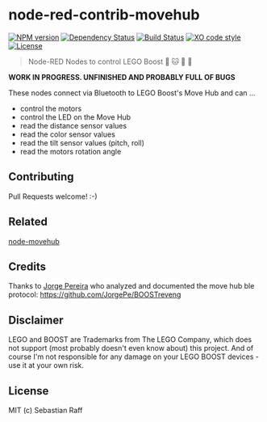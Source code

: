 # node-red-contrib-movehub

[![NPM version](https://badge.fury.io/js/node-red-contrib-movehub.svg)](http://badge.fury.io/js/node-red-contrib-movehub)
[![Dependency Status](https://img.shields.io/gemnasium/hobbyquaker/node-red-contrib-movehub.svg?maxAge=2592000)](https://gemnasium.com/github.com/hobbyquaker/node-red-contrib-movehub)
[![Build Status](https://travis-ci.org/hobbyquaker/node-red-contrib-movehub.svg?branch=master)](https://travis-ci.org/hobbyquaker/node-red-contrib-movehub)
[![XO code style](https://img.shields.io/badge/code_style-XO-5ed9c7.svg)](https://github.com/sindresorhus/xo)
[![License][mit-badge]][mit-url]

> Node-RED Nodes to control LEGO Boost 🤖 🐱 🎸 🚚

**WORK IN PROGRESS. UNFINISHED AND PROBABLY FULL OF BUGS**

These nodes connect via Bluetooth to LEGO Boost's Move Hub and can ...

* control the motors
* control the LED on the Move Hub
* read the distance sensor values
* read the color sensor values
* read the tilt sensor values (pitch, roll)
* read the motors rotation angle


## Contributing

Pull Requests welcome! :-)


## Related

[node-movehub](https://github.com/hobbyquaker/node-movehub) 


## Credits

Thanks to [Jorge Pereira](https://github.com/JorgePe) who analyzed and documented the move hub ble protocol:
https://github.com/JorgePe/BOOSTreveng


## Disclaimer

LEGO and BOOST are Trademarks from The LEGO Company, which does not support (most probably doesn't even know about) this 
project. And of course I'm not responsible for any damage on your LEGO BOOST devices - use it at your own risk.


## License

MIT (c) Sebastian Raff

[mit-badge]: https://img.shields.io/badge/License-MIT-blue.svg?style=flat
[mit-url]: LICENSE
